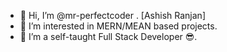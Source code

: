 - 👋 Hi, I’m @mr-perfectcoder . [Ashish Ranjan]
- 👀 I’m interested in  MERN/MEAN based projects. 
- 🌱 I’m a self-taught Full Stack Developer  😎.
<!---
mr-perfectcoder/mr-perfectcoder is a ✨ special ✨ repository because its `README.md` (this file) appears on your GitHub profile.
You can click the Preview link to take a look at your changes.
--->
